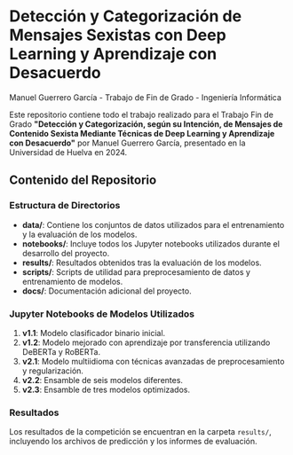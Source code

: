 # Detección y Categorización de Mensajes Sexistas con Deep Learning y Aprendizaje con Desacuerdo
Manuel Guerrero García - Trabajo de Fin de Grado - Ingeniería Informática


Este repositorio contiene todo el trabajo realizado para el Trabajo Fin de Grado  **"Detección y Categorización, según su Intención, de Mensajes de Contenido Sexista Mediante Técnicas de Deep Learning y Aprendizaje con Desacuerdo"** por Manuel Guerrero García, presentado en la Universidad de Huelva en 2024.

## Contenido del Repositorio

### Estructura de Directorios

- **data/**: Contiene los conjuntos de datos utilizados para el entrenamiento y la evaluación de los modelos.
- **notebooks/**: Incluye todos los Jupyter notebooks utilizados durante el desarrollo del proyecto.
- **results/**: Resultados obtenidos tras la evaluación de los modelos.
- **scripts/**: Scripts de utilidad para preprocesamiento de datos y entrenamiento de modelos.
- **docs/**: Documentación adicional del proyecto.


### Jupyter Notebooks de Modelos Utilizados

1. **v1.1**: Modelo clasificador binario inicial.
2. **v1.2**: Modelo mejorado con aprendizaje por transferencia utilizando DeBERTa y RoBERTa.
3. **v2.1**: Modelo multiidioma con técnicas avanzadas de preprocesamiento y regularización.
4. **v2.2**: Ensamble de seis modelos diferentes.
5. **v2.3**: Ensamble de tres modelos optimizados.

### Resultados

Los resultados de la competición se encuentran en la carpeta `results/`, incluyendo los archivos de predicción y los informes de evaluación.
